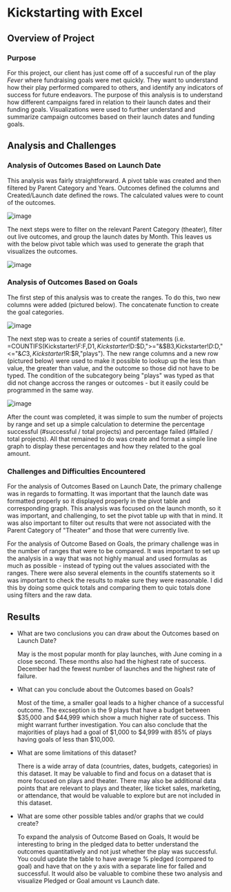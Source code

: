 # Kickstarting with Excel

## Overview of Project

### Purpose
  For this project, our client has just come off of a succesful run of the play *Fever* where fundraising goals were met quickly. They want to understand how their play performed compared to others, and identify any indicators of success for future endeavors. The purpose of this analysis is to understand how different campaigns fared in relation to their launch dates and their funding goals. Visualizations were used to further understand and summarize campaign outcomes based on their launch dates and funding goals.

## Analysis and Challenges

### Analysis of Outcomes Based on Launch Date
This analysis was fairly straightforward. A pivot table was created and then filtered by Parent Category and Years. Outcomes defined the columns and Created/Launch date defined the rows. The calculated values were to count of the outcomes.

![image](https://user-images.githubusercontent.com/103475613/163698391-b9121ef6-ed08-49d1-915b-81b51d701f4b.png)

The next steps were to filter on the relevant Parent Category (theater), filter out live outcomes, and group the launch dates by Month. This leaves us with the below  pivot table which was used to generate the graph that visualizes the outcomes.

 ![image](https://user-images.githubusercontent.com/103475613/163698353-b7ec6b04-eca2-47ce-a6c5-15fdb0bec27a.png)

### Analysis of Outcomes Based on Goals
The first step of this analysis was to create the ranges. To do this, two new columns were added (pictured below). The concatenate function to create the goal categories.

![image](https://user-images.githubusercontent.com/103475613/163698569-780f8ea6-e2fc-468d-ab6f-eb6ef012aadc.png)

The next step was to create a series of countif statements (i.e. =COUNTIFS(Kickstarter!$F:$F,D$1,Kickstarter!$D:$D,">="&$B3,Kickstarter!$D:$D,"<="&$C3,Kickstarter!$R:$R,"plays"). The new range columns and a new row (pictured below) were used to make it possible to lookup up the less than value, the greater than value, and the outcome so those did not have to be typed. The condition of the subcategory being "plays" was typed as that did not change accross the ranges or outcomes - but it easily could be programmed in the same way. 

![image](https://user-images.githubusercontent.com/103475613/163698586-f8adc3ae-c43b-4d83-b122-6e746075bfbf.png)

After the count was completed, it was simple to sum the number of projects by range and set up a simple calculation to determine the percentage successful (#successful / total projects) and percentage failed (#failed / total projects). All that remained to do was create and format a simple line graph to display these percentages and how they related to the goal amount. 

### Challenges and Difficulties Encountered
  For the analysis of Outcomes Based on Launch Date, the primary challenge was in regards to formatting. It was important that the launch date was formatted properly so it displayed properly in the pivot table and corresponding graph. This analysis was focused on the launch month, so it was important, and challenging, to set the pivot table up with that in mind. It was also important to filter out results that were not associated with the Parent Category of "Theater" and those that were currently live.

  For the analysis of Outcome Based on Goals, the primary challenge was in the number of ranges that were to be compared. It was important to set up the analysis in a way that was not highly manual and used formulas as much as possible - instead of typing out the values associated with the ranges. There were also several elements in the countifs statements so it was important to check the results to make sure they were reasonable. I did this by doing some quick totals and comparing them to quic totals done using filters and the raw data.

## Results

- What are two conclusions you can draw about the Outcomes based on Launch Date?

    May is the most popular month for play launches, with June coming in a close second. These months also had the highest rate of success. December had the fewest number of launches and the highest rate of failure. 

- What can you conclude about the Outcomes based on Goals?

     Most of the time, a smaller goal leads to a higher chance of a successful outcome. The excseption is the 9 plays that have a budget between $35,000 and $44,999 which show a much higher rate of success. This might warrant further investigation. You can also conclude that the majorities of plays had a goal of $1,000 to $4,999 with 85% of plays having goals of less than $10,000. 

- What are some limitations of this dataset?

     There is a wide array of data (countries, dates, budgets, categories) in this dataset. It may be valuable to find and focus on a dataset that is more focused on plays and theater. There may also be additional data points that are relevant to plays and theater, like ticket sales, marketing, or attendance, that would be valuable to explore but are not included in this dataset.

- What are some other possible tables and/or graphs that we could create?

     To expand the analysis of Outcome Based on Goals, It would be interesting to bring in the pledged data to better understand the outcomes quantitatively and not just whether the play was successful. You could update the table to have average % pledged (compared to goal) and have that on the y axis with a separate line for failed and successful. It would also be valuable to combine these two analysis and visualize Pledged or Goal amount vs Launch date.   
